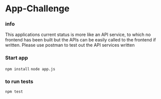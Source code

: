 # App-Challenge

### info

This applications current status is more like an API service, to which no frontend has been built but the APIs can be easily called to the frontend if written. Please use postman to test out the API services written

### Start app

`npm install`
`node app.js`

### to run tests

`npm test`
